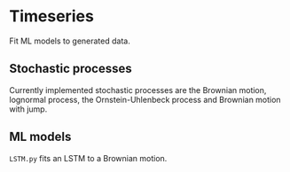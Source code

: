 # Timeseries

Fit ML models to generated data.

## Stochastic processes

Currently implemented stochastic processes are the Brownian motion, lognormal process, the Ornstein-Uhlenbeck process and Brownian motion with jump.


## ML models

`LSTM.py` fits an LSTM to a Brownian motion.
 
